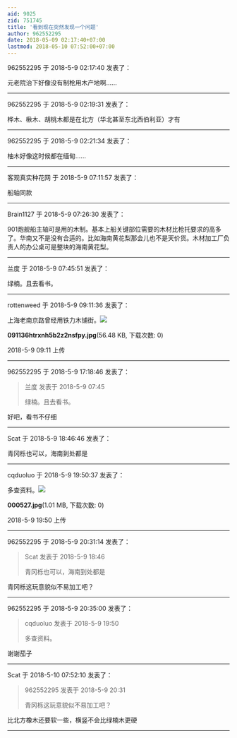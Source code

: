 ```yaml
---
aid: 9025
zid: 751745
title: '看到现在突然发现一个问题'
author: 962552295
date: 2018-05-09 02:17:40+07:00
lastmod: 2018-05-10 07:52:00+07:00
---
```


962552295 于 2018-5-9 02:17:40 发表了：

元老院治下好像没有制枪用木产地啊......

---------

962552295 于 2018-5-9 02:19:31 发表了：

桦木、楸木、胡桃木都是在北方（华北甚至东北西伯利亚）才有

---------

962552295 于 2018-5-9 02:21:34 发表了：

柚木好像这时候都在缅甸......

---------

客观真实种花网 于 2018-5-9 07:11:57 发表了：

船轴同款

---------

Brain1127 于 2018-5-9 07:26:30 发表了：

901炮舰船主轴可是用的木制。基本上船关键部位需要的木材比枪托要求的高多了。华南又不是没有合适的。比如海南黄花梨那会儿也不是天价货。木材加工厂负责人的办公桌可是整块的海南黄花梨。

---------

兰度 于 2018-5-9 07:45:51 发表了：

绿楠。且去看书。

---------

rottenweed 于 2018-5-9 09:11:36 发表了：

上海老南京路曾经用铁力木铺街。![](https://mirrors.tuna.tsinghua.edu.cn/osdn/lgqm/72877/091136htrxnh5b2z2nsfpy.jpg)



**091136htrxnh5b2z2nsfpy.jpg**(56.48 KB, 下载次数: 0)



2018-5-9 09:11 上传

---------

962552295 于 2018-5-9 17:18:46 发表了：

> 兰度 发表于 2018-5-9 07:45
> 
> 绿楠。且去看书。



好吧，看书不仔细

---------

Scat 于 2018-5-9 18:46:46 发表了：

青冈栎也可以，海南到处都是

---------

cqduoluo 于 2018-5-9 19:50:37 发表了：

多查资料。![](https://mirrors.tuna.tsinghua.edu.cn/osdn/lgqm/72877/195026d01piisas7lua722.jpg)



**000527.jpg**(1.01 MB, 下载次数: 0)



2018-5-9 19:50 上传

---------

962552295 于 2018-5-9 20:31:14 发表了：

> Scat 发表于 2018-5-9 18:46
> 
> 青冈栎也可以，海南到处都是



青冈栎这玩意貌似不易加工吧？

---------

962552295 于 2018-5-9 20:35:00 发表了：

> cqduoluo 发表于 2018-5-9 19:50
> 
> 多查资料。



谢谢茄子

---------

Scat 于 2018-5-10 07:52:10 发表了：

> 962552295 发表于 2018-5-9 20:31
> 
> 青冈栎这玩意貌似不易加工吧？



比北方橡木还要软一些，横竖不会比绿楠木更硬

---------

